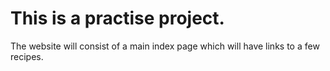 # This is a practise project.
The website will consist of a main index page which will have links to a few recipes.
